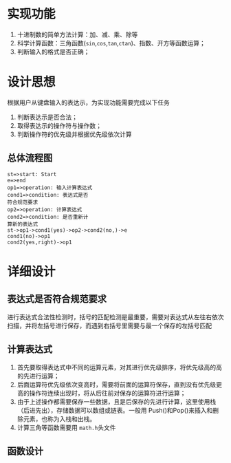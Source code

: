 # 实现功能
1. 十进制数的简单方法计算：加、减、乘、除等
2. 科学计算函数：三角函数(`sin`,`cos`,`tan`,`ctan`)、指数、开方等函数运算；
3. 判断输入的格式是否正确；
# 设计思想
根据用户从键盘输入的表达示，为实现功能需要完成以下任务
1. 判断表达示是否合法；
2. 取得表达示的操作符与操作数；
3. 判断操作符的优先级并根据优先级依次计算
## 总体流程图
```flow
st=>start: Start
e=>end
op1=>operation: 输入计算表达式
cond1=>condition: 表达式是否
符合规范要求
op2=>operation: 计算表达式
cond2=>condition: 是否重新计
算新的表达式
st->op1->cond1(yes)->op2->cond2(no,)->e
cond1(no)->op1
cond2(yes,right)->op1
```

# 详细设计
## 表达式是否符合规范要求
进行表达式合法性检测时，括号的匹配检测是最重要，需要对表达式从左往右依次扫描，并将左括号进行保存，而遇到右括号里需要与最一个保存的左括号匹配
## 计算表达式
1. 首先要取得表达式中不同的运算元素，对其进行优先级排序，将优先级高的高的先进行运算；
2. 后面运算符优先级依次变高时，需要将前面的运算符保存，直到没有优先级更高的操作符连续出现时，将从后往前对保存的运算符进行运算；
3. 由于上述操作都需要保存一些数据，且是后保存的先进行计算，这里使用栈（后进先出），存储数据可以数组或链表。一般用 Push()和Pop()来插入和删除元素，也称为入栈和出栈。
4. 计算三角等函数需要用 `math.h`头文件
## 函数设计
